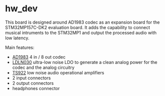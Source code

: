 # hw_dev

This board is designed around AD1983 codec as an expansion board for the STM32MP157C-DK2 evaluation board.
It adds the capability to connect musical intruments to the STM32MP1 and output the processed audio with low latency.

Main features:
 * [AD1983](https://www.analog.com/en/products/ad1983.html) 4 in / 8 out codec
 * [LDLN030](https://www.st.com/en/power-management/ldln030.html) ultra-low noise LDO to generate a clean analog power for the codec and the analog circuitry
 * [TS922](https://www.st.com/content/st_com/en/products/amplifiers-and-comparators/operational-amplifiers-op-amps/automotive-op-amps/ts922.html) low noise audio operational amplifiers
 * 2 input connectors
 * 2 output connectors
 * headphones connector



